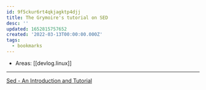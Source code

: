```yaml
---
id: 9f5ckur6rt4qkjagktp4djj
title: The Grymoire's tutorial on SED
desc: ''
updated: 1652815757652
created: '2022-03-13T00:00:00.000Z'
tags:
  - bookmarks
---
```


- Areas: [[devlog.linux]]

---

[Sed - An Introduction and Tutorial](https://www.grymoire.com/Unix/Sed.html)
